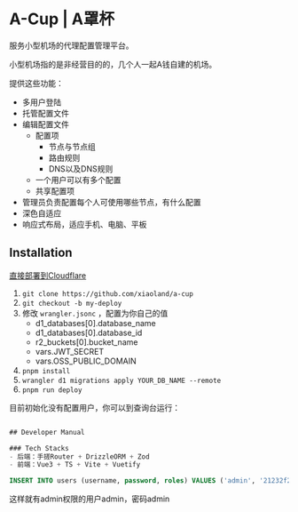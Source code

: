 # A-Cup | A罩杯

服务小型机场的代理配置管理平台。

小型机场指的是非经营目的的，几个人一起A钱自建的机场。

提供这些功能：
- 多用户登陆
- 托管配置文件
- 编辑配置文件
  - 配置项
    - 节点与节点组
    - 路由规则
    - DNS以及DNS规则
  - 一个用户可以有多个配置
  - 共享配置项
- 管理员负责配置每个人可使用哪些节点，有什么配置
- 深色自适应
- 响应式布局，适应手机、电脑、平板

## Installation

[直接部署到Cloudflare](https://deploy.workers.cloudflare.com/?url=https://github.com/xiaoland/a-cup)

1. `git clone https://github.com/xiaoland/a-cup`
2. `git checkout -b my-deploy`
3. 修改 `wrangler.jsonc` ，配置为你自己的值
   - d1_databases[0].database_name
   - d1_databases[0].database_id
   - r2_buckets[0].bucket_name
   - vars.JWT_SECRET
   - vars.OSS_PUBLIC_DOMAIN
4. `pnpm install`
5. `wrangler d1 migrations apply YOUR_DB_NAME --remote`
6. `pnpm run deploy`

目前初始化没有配置用户，你可以到查询台运行：
```sql

## Developer Manual

### Tech Stacks
- 后端：手搓Router + DrizzleORM + Zod
- 前端：Vue3 + TS + Vite + Vuetify

INSERT INTO users (username, password, roles) VALUES ('admin', '21232f297a57a5a743894a0e4a801fc3', '["admin"]');
```

这样就有admin权限的用户admin，密码admin
